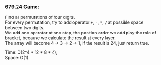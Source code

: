 ### 679.24 Game:
Find all permutations of four digits.  
For every permutation, try to add operator `+`, `-`, `*`, `/` at possible space between two digits.  
We add one operator at one step, the position order we add play the role of bracket, because we calculate the result at every layer.  
The array will become 4 -> 3 -> 2 -> 1, if the result is 24, just return true.  
  
Time: O(2^4 * 12 * 8 * 4),  
Space: O(1).